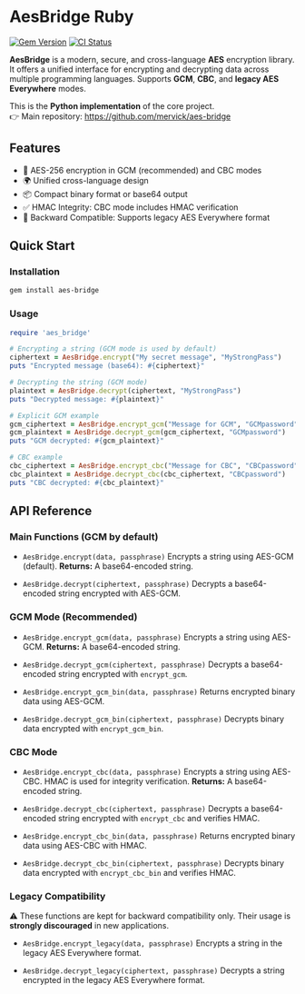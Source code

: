# AesBridge Ruby

[![Gem Version](https://img.shields.io/gem/v/aes-bridge.svg)](https://rubygems.org/gems/aes-bridge/versions/2.0.0)
[![CI Status](https://github.com/mervick/aes-bridge-ruby/actions/workflows/tests.yml/badge.svg)](https://github.com/mervick/aes-bridge-ruby/actions/workflows/tests.yml)

**AesBridge** is a modern, secure, and cross-language **AES** encryption library. It offers a unified interface for encrypting and decrypting data across multiple programming languages. Supports **GCM**, **CBC**, and **legacy AES Everywhere** modes.


This is the **Python implementation** of the core project.  
👉 Main repository: https://github.com/mervick/aes-bridge

## Features

- 🔐 AES-256 encryption in GCM (recommended) and CBC modes
- 🌍 Unified cross-language design
- 📦 Compact binary format or base64 output
- ✅ HMAC Integrity: CBC mode includes HMAC verification
- 🔄 Backward Compatible: Supports legacy AES Everywhere format

## Quick Start

### Installation

```sh
gem install aes-bridge
```

### Usage
```rb
require 'aes_bridge'

# Encrypting a string (GCM mode is used by default)
ciphertext = AesBridge.encrypt("My secret message", "MyStrongPass")
puts "Encrypted message (base64): #{ciphertext}"

# Decrypting the string (GCM mode)
plaintext = AesBridge.decrypt(ciphertext, "MyStrongPass")
puts "Decrypted message: #{plaintext}"

# Explicit GCM example
gcm_ciphertext = AesBridge.encrypt_gcm("Message for GCM", "GCMpassword")
gcm_plaintext = AesBridge.decrypt_gcm(gcm_ciphertext, "GCMpassword")
puts "GCM decrypted: #{gcm_plaintext}"

# CBC example
cbc_ciphertext = AesBridge.encrypt_cbc("Message for CBC", "CBCpassword")
cbc_plaintext = AesBridge.decrypt_cbc(cbc_ciphertext, "CBCpassword")
puts "CBC decrypted: #{cbc_plaintext}"
```

## API Reference

### Main Functions (GCM by default)

  * `AesBridge.encrypt(data, passphrase)`
    Encrypts a string using AES-GCM (default).
    **Returns:** A base64-encoded string.

  * `AesBridge.decrypt(ciphertext, passphrase)`
    Decrypts a base64-encoded string encrypted with AES-GCM.

### GCM Mode (Recommended)

  * `AesBridge.encrypt_gcm(data, passphrase)`
    Encrypts a string using AES-GCM.
    **Returns:** A base64-encoded string.

  * `AesBridge.decrypt_gcm(ciphertext, passphrase)`
    Decrypts a base64-encoded string encrypted with `encrypt_gcm`.

  * `AesBridge.encrypt_gcm_bin(data, passphrase)`
    Returns encrypted binary data using AES-GCM.

  * `AesBridge.decrypt_gcm_bin(ciphertext, passphrase)`
    Decrypts binary data encrypted with `encrypt_gcm_bin`.

### CBC Mode

  * `AesBridge.encrypt_cbc(data, passphrase)`
    Encrypts a string using AES-CBC. HMAC is used for integrity verification.
    **Returns:** A base64-encoded string.

  * `AesBridge.decrypt_cbc(ciphertext, passphrase)`
    Decrypts a base64-encoded string encrypted with `encrypt_cbc` and verifies HMAC.

  * `AesBridge.encrypt_cbc_bin(data, passphrase)`
    Returns encrypted binary data using AES-CBC with HMAC.

  * `AesBridge.decrypt_cbc_bin(ciphertext, passphrase)`
    Decrypts binary data encrypted with `encrypt_cbc_bin` and verifies HMAC.

### Legacy Compatibility

⚠️ These functions are kept for backward compatibility only. Their usage is **strongly discouraged** in new applications.

  * `AesBridge.encrypt_legacy(data, passphrase)`
    Encrypts a string in the legacy AES Everywhere format.

  * `AesBridge.decrypt_legacy(ciphertext, passphrase)`
    Decrypts a string encrypted in the legacy AES Everywhere format.
